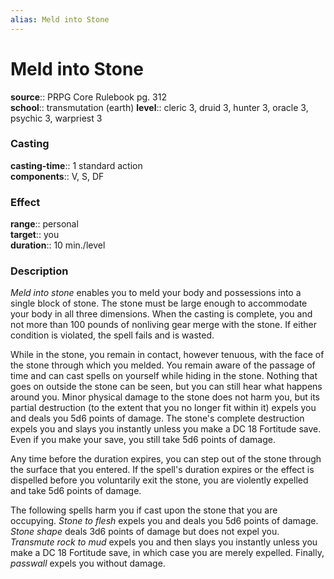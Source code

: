 ```yaml
---
alias: Meld into Stone
---
```


# Meld into Stone 

**source**:: PRPG Core Rulebook pg. 312  
**school**:: transmutation (earth)
**level**:: cleric 3, druid 3, hunter 3, oracle 3, psychic 3, warpriest 3

### Casting 

**casting-time**:: 1 standard action  
**components**:: V, S, DF

### Effect 

**range**:: personal  
**target**:: you  
**duration**:: 10 min./level

### Description 

*Meld into stone* enables you to meld your body and possessions into a single block of stone. The stone must be large enough to accommodate your body in all three dimensions. When the casting is complete, you and not more than 100 pounds of nonliving gear merge with the stone. If either condition is violated, the spell fails and is wasted.  
  
While in the stone, you remain in contact, however tenuous, with the face of the stone through which you melded. You remain aware of the passage of time and can cast spells on yourself while hiding in the stone. Nothing that goes on outside the stone can be seen, but you can still hear what happens around you. Minor physical damage to the stone does not harm you, but its partial destruction (to the extent that you no longer fit within it) expels you and deals you 5d6 points of damage. The stone's complete destruction expels you and slays you instantly unless you make a DC 18 Fortitude save. Even if you make your save, you still take 5d6 points of damage.  
  
Any time before the duration expires, you can step out of the stone through the surface that you entered. If the spell's duration expires or the effect is dispelled before you voluntarily exit the stone, you are violently expelled and take 5d6 points of damage.  
  
The following spells harm you if cast upon the stone that you are occupying. *Stone to flesh* expels you and deals you 5d6 points of damage. *Stone shape* deals 3d6 points of damage but does not expel you. *Transmute rock to mud* expels you and then slays you instantly unless you make a DC 18 Fortitude save, in which case you are merely expelled. Finally, *passwall* expels you without damage.
